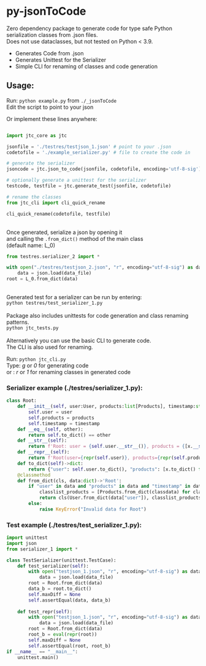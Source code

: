 # py-jsonToCode

Zero dependency package to generate code for type safe Python serialization classes from .json files. \
Does not use dataclasses, but not tested on Python < 3.9. 

- Generates Code from .json
- Generates Unittest for the Serializer
- Simple CLI for renaming of classes and code generation

## Usage:

Run: `python example.py` from `./_jsonToCode` \
Edit the script to point to your json 

Or implement these lines anywhere:
```python

import jtc_core as jtc

jsonfile = './testres/testjson_1.json' # point to your .json
codetofile = './example_serializer.py' # file to create the code in

# generate the serializer
jsoncode = jtc.json_to_code(jsonfile, codetofile, encoding='utf-8-sig')

# optionally generate a unittest for the serializer
testcode, testfile = jtc.generate_test(jsonfile, codetofile)

# rename the classes 
from jtc_cli import cli_quick_rename

cli_quick_rename(codetofile, testfile)

```
\
Once generated, serialize a json by opening it \
and calling the `.from_dict()` method of the main class \
(default name: L_0)

```python
from testres.serializer_2 import *

with open("./testres/testjson_2.json", "r", encoding="utf-8-sig") as data_file:
    data = json.load(data_file)
root = L_0.from_dict(data)

```
\
Generated test for a serializer can be run by entering:\
`python testres/test_serializer_1.py`\
\
Package also includes unittests for code generation and class renaming patterns.\
`python jtc_tests.py`\
\
Alternatively you can use the basic CLI to generate code.\
The CLI is also used for renaming.

Run: `python jtc_cli.py`\
Type:   _g_ or _0_ for generating code\
or  :   _r_ or _1_ for renaming classes in generated code


### Serializer example (./testres/serializer_1.py):
```python
class Root:
    def __init__(self, user:User, products:list[Products], timestamp:str):
        self.user = user
        self.products = products
        self.timestamp = timestamp
    def __eq__(self, other):
        return self.to_dict() == other
    def __str__(self):
        return f'Root: user = {self.user.__str__()}, products = {[x.__str__() for x in self.products]}, timestamp = {self.timestamp.__str__()}'
    def __repr__(self):
        return f'Root(user={repr(self.user)}, products={repr(self.products)}, timestamp={repr(self.timestamp)})'
    def to_dict(self)->dict:
        return {"user": self.user.to_dict(), "products": [x.to_dict() for x in self.products], "timestamp": self.timestamp}
    @classmethod
    def from_dict(cls, data:dict)->'Root':
        if "user" in data and "products" in data and "timestamp" in data:
            classlist_products = [Products.from_dict(classdata) for classdata in data.get("products", [])]
            return cls(User.from_dict(data["user"]), classlist_products, data["timestamp"])
        else:
            raise KeyError("Invalid data for Root")
```

### Test example (./testres/test_serializer_1.py):
```python
import unittest
import json
from serializer_1 import *

class TestSerializer(unittest.TestCase):
    def test_serializer(self):
        with open("testjson_1.json", "r", encoding="utf-8-sig") as data_file:
            data = json.load(data_file)
        root = Root.from_dict(data)
        data_b = root.to_dict()
        self.maxDiff = None
        self.assertEqual(data, data_b)
    
    def test_repr(self):
        with open("testjson_1.json", "r", encoding="utf-8-sig") as data_file:
            data = json.load(data_file)
        root = Root.from_dict(data)
        root_b = eval(repr(root))
        self.maxDiff = None
        self.assertEqual(root, root_b)
if __name__ == "__main__":
    unittest.main()

```